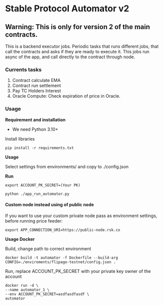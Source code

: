 # Stable Protocol Automator v2

## Warning: This is only for version 2 of the main contracts.

This is a backend executor jobs. Periodic tasks that runs different jobs, 
that call the contracts and asks if they are ready to execute it. This jobs 
run async of the app, and call directly to the contract through node. 

### Currents tasks

 1. Contract calculate EMA
 2. Contract run settlement
 3. Pay TC Holders Interest
 4. Oracle Compute: Check expiration of price in Oracle.
 
### Usage

**Requirement and installation**
 
*  We need Python 3.10+

Install libraries

`pip install -r requirements.txt`

**Usage**

Select settings from environments/ and copy to ./config.json 

**Run**

`export ACCOUNT_PK_SECRET=(Your PK)`

`python ./app_run_automator.py `

#### Custom node instead using of public node

If you want to use your custom private node pass as environment settings, before running price feeder:

`export APP_CONNECTION_URI=https://public-node.rsk.co`


**Usage Docker**

Build, change path to correct environment

```
docker build -t automator -f Dockerfile --build-arg CONFIG=./enviroments/flipago-testnet/config.json .
```

Run, replace ACCOUNT_PK_SECRET  with your private key owner of the account

```
docker run -d \
--name automator_1 \
--env ACCOUNT_PK_SECRET=asdfasdfasdf \
automator
```
